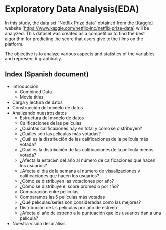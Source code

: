 # Exploratory Data Analysis(EDA)

In this study, the data set “Netflix Prize data” obtained from the [Kaggle] website (https://www.kaggle.com/netflix-inc/netflix-prize-data) will be analyzed. This dataset was created as a competition to find the best algorithm for predicting the score that users give to the films on the platform.

The objective is to analyze various aspects and statistics of the variables and represent it graphically.

## Index (Spanish document) 

* Introducción
  * Combined Data
  * Movie titles
* Carga y lectura de datos
* Construcción del modelo de datos
* Analizando nuestros datos
  * Estructura del modelo de datos
  * Calificaciones de las películas
  * ¿Cuántas calificaciones hay en total y cómo se distribuyen?
  * ¿Cuáles son las películas más votadas?
  * ¿Cuál es la distribución de las calificaciones de la película más votada?
  * ¿Cuál es la distribución de las calificaciones de la película menos votada?
  * ¿Afecta la estación del año al número de calificaciones que hacen los usuarios?
  * ¿Afecta el día de la semana al número de visualizaciones y calificaciones que hacen los usuarios?
  * ¿Cómo se distribuyen las votaciones por año?
  * ¿Cómo se distribuye el score promedio por año?
  * Comparación entre películas
  * Comparamos las 5 películas más votadas
  * ¿Qué películas/series son consideradas como las mejores?
  * Distribución de las películas por año de estreno
  * ¿Afecta el año de estreno a la puntuación que los usuarios dan a una película?
* Nuestra visión del análisis

